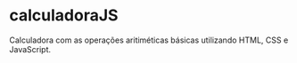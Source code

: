 # calculadoraJS
Calculadora com as operações aritiméticas básicas utilizando HTML, CSS e JavaScript.
